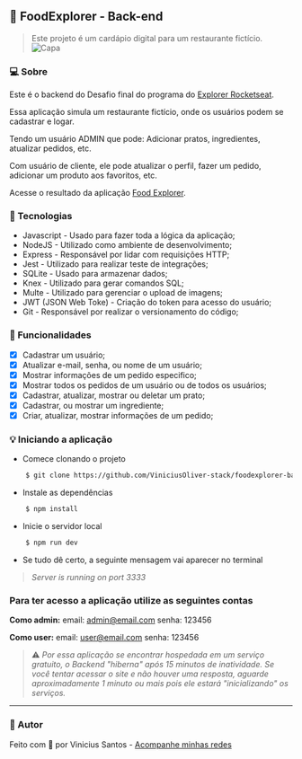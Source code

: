 ## :fries: FoodExplorer - Back-end
> Este projeto é um cardápio digital para um restaurante fictício.
![Capa](https://i.imgur.com/5SJvIpb.png)

### :computer: Sobre
Este é o backend do Desafio final do programa do [Explorer Rocketseat](https://www.rocketseat.com.br/explorer).

Essa aplicação simula um restaurante fictício, onde os usuários podem se cadastrar e logar.

Tendo um usuário ADMIN que pode: Adicionar pratos, ingredientes, atualizar pedidos, etc.

Com usuário de cliente, ele pode atualizar o perfil, fazer um pedido, adicionar um produto aos favoritos, etc.

Acesse o resultado da aplicação [Food Explorer](https://foodexplorer-frontend.vercel.app/).

### 🧪 Tecnologias
- Javascript - Usado para fazer toda a lógica da aplicação;
- NodeJS - Utilizado como ambiente de desenvolvimento;
- Express - Responsável por lidar com requisições HTTP;
- Jest - Utilizado para realizar teste de integrações;
- SQLite - Usado para armazenar dados;
- Knex - Utilizado para gerar comandos SQL;
- Multe - Utilizado para gerenciar o upload de imagens;
- JWT (JSON Web Toke) - Criação do token para acesso do usuário;
- Git - Responsável por realizar o versionamento do código;

### :hammer: Funcionalidades

- [x] Cadastrar um usuário;
- [x] Atualizar e-mail, senha, ou nome de um usuário;
- [x] Mostrar informações de um pedido especifico;
- [x] Mostrar todos os pedidos de um usuário ou de todos os usuários;
- [x] Cadastrar, atualizar, mostrar ou deletar um prato;
- [x] Cadastrar, ou mostrar um ingrediente;
- [x] Criar, atualizar, mostrar informações de um pedido;

### :bulb: Iniciando a aplicação
- Comece clonando o projeto
```bash
	$ git clone https://github.com/ViniciusOliver-stack/foodexplorer-backend.git
```
- Instale as dependências
```bash
	$ npm install
```
- Inicie o servidor local
```bash
	$ npm run dev
```
- Se tudo dê certo, a seguinte mensagem vai aparecer no terminal
> _Server is running on port 3333_

### Para ter acesso a aplicação utilize as seguintes contas
<b>Como admin:</b>
email: admin@email.com
senha: 123456

<b>Como user:</b>
email: user@email.com
senha: 123456

> :warning: _Por essa aplicação se encontrar hospedada em um serviço gratuito, o Backend "hiberna" após 15 minutos de inatividade.
> Se você tentar acessar o site e não houver uma resposta, aguarde aproximadamente 1 minuto ou mais pois ele estará "inicializando" os serviços._
---
### :bust_in_silhouette: Autor
Feito com :purple_heart: por Vinicius Santos -  [Acompanhe minhas redes](https://linktree-vinicius-santos.vercel.app/)

